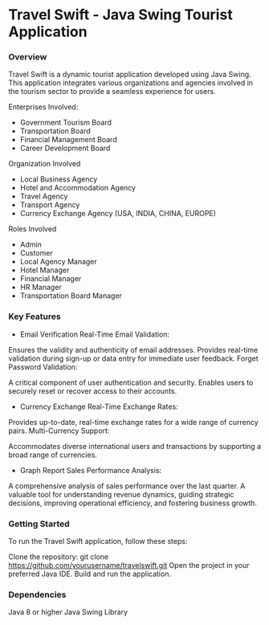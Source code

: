 # Travel Swift - Java Swing Tourist Application

### **Overview**

Travel Swift is a dynamic tourist application developed using Java Swing. This application integrates various organizations and agencies involved in the tourism sector to provide a seamless experience for users. 

Enterprises Involved:
* Government Tourism Board
* Transportation Board
* Financial Management Board
* Career Development Board

Organization Involved
* Local Business Agency
* Hotel and Accommodation Agency
* Travel Agency
* Transport Agency
* Currency Exchange Agency (USA, INDIA, CHINA, EUROPE)

Roles Involved
* Admin
* Customer
* Local Agency Manager
* Hotel Manager
* Financial Manager
* HR Manager
* Transportation Board Manager
  
### Key Features

* Email Verification
Real-Time Email Validation:

Ensures the validity and authenticity of email addresses.
Provides real-time validation during sign-up or data entry for immediate user feedback.
Forget Password Validation:

A critical component of user authentication and security.
Enables users to securely reset or recover access to their accounts.

* Currency Exchange
Real-Time Exchange Rates:

Provides up-to-date, real-time exchange rates for a wide range of currency pairs.
Multi-Currency Support:

Accommodates diverse international users and transactions by supporting a broad range of currencies.

* Graph Report
Sales Performance Analysis:

A comprehensive analysis of sales performance over the last quarter.
A valuable tool for understanding revenue dynamics, guiding strategic decisions, improving operational efficiency, and fostering business growth.

### Getting Started
To run the Travel Swift application, follow these steps:

Clone the repository: git clone https://github.com/yourusername/travelswift.git
Open the project in your preferred Java IDE.
Build and run the application.

### Dependencies
Java 8 or higher
Java Swing Library
